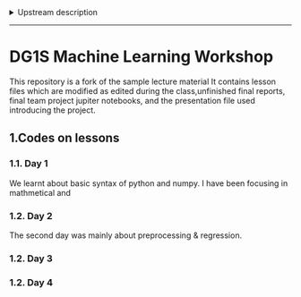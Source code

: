 <details>
<summary>Upstream description</summary>
  
# Machine Learning with Python
This is a repository for the 5-day program for Machine Learning with Python at Daegu Il Science High School in January 2025. This program is designed for approaching machine learning through hands-on practices and team projects. 

## Workshop Goals

This 5-day machine learning course is designed to introduce students to the field of machine learning with hands-on projects. Through a combination of
lectures, coding exercises, and group projects, students will develop a theoretical understanding of machine learning fundamentals and practical skills
in implementing models. The course begins with an overview of Python programming and key statistical concepts essential for machine learning.
Students will explore topics such as data preprocessing, feature engineering, algorithm selection, and model training, and will apply these concepts to
real-world datasets. Advanced topics like hyperparameter tuning, model evaluation, and interpretability will also be introduced. By the end of the
course, students will have a clear understanding of the complete machine learning workflow. The course will also cover ethical considerations and best
practices in machine learning. Students will learn to critically evaluate the implications of their models, ensuring they use machine learning responsibly
and effectively. The course culminates in a collaborative group project where students tackle a real-world problem, applying their skills to design, train,
and evaluate machine learning models.

By the end of this course, students should be able to:
1. Gain Proficiency in Python for Data Science and Machine Learning: <br>
* Master basic Python syntax, variables, and data types.<br>
* Utilize Python libraries like NumPy, pandas for data manipulation, and Matplotlib, Seaborn for data visualization.
3. Learn Fundamental Machine Learning Concepts:<br>
* Understand different types of machine learning: supervised, unsupervised, and reinforcement learning.
* Get acquainted with basic machine learning algorithms and their practical applications.
4. Develop Skills in Exploratory Data Analysis (EDA)
5. Acquire Knowledge in Model Selection and Tuning
6. Introduction to Neural Networks and Deep Learning

  [**Slides from Day 1**](https://docs.google.com/presentation/d/1CeUT-AhdMZn3lDrC_gO4CPhXQpsK4QuPuhGSOYx4Ct0/edit#slide=id.g3226bd9e904_0_138)

## Installation Instructions

Anaconda is a useful package management software that allows you to run Python and Jupyter notebooks very easily. Installing Anaconda is the easiest way to make sure you have all the necessary software to run the materials for this workshop. Complete the following steps:

1. [Download and install Anaconda (Python 3.9 distribution)](https://www.anaconda.com/products/individual). Click "Download" and then click 64-bit "Graphical Installer" for your current operating system.

2. Download the [Python-Machine-Learning workshop materials](https://github.com/leahhrlee/Python_ML_Workshop):

* Click the green "Code" button
* Click "Download Zip".
* Extract this file to a folder on your computer

Some of the materials are adapted from [UC Berkeley's D-Lab workshops](https://github.com/dlab-berkeley/)!

</details>

- - - 

# DG1S Machine Learning Workshop
This repository is a fork of the sample lecture material It contains lesson files which are modified as edited during the class,unfinished final reports, final team project jupiter notebooks, and the presentation file used introducing the project.

## 1.Codes on lessons
### 1.1. Day 1
We learnt about basic syntax of python and numpy. I have been focusing in mathmetical and 

### 1.2. Day 2
The second day was mainly about preprocessing & regression. 

### 1.2. Day 3


### 1.2. Day 4

